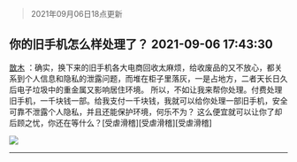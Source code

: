 > 2021年09月06日18点更新
<link rel="stylesheet" href="https://cdn.jsdelivr.net/gh/taotie6/sampleJSON@main/css/photo_show.css">
<meta name="referrer" content="no-referrer" />


 ## 你的旧手机怎么样处理了？ 2021-09-06 17:43:30

 [㪚木](https://www.coolapk.com/feed/29806447?shareKey=MzE1YmU1NDJjMjlkNjEzNWU2MDA~) ：确实，换下来的旧手机各大电商回收太麻烦，给收废品的又不放心，都关系到个人信息和隐私的泄露问题，而堆在柜子里落灰，一是占地方，二者天长日久后电子垃圾中的重金属又影响居住环境。
所以，不如让我来帮你处理。付费处理旧手机，一千块钱一部。给我支付一千块钱，我就可以给你处理一部旧手机<!--break-->，安全可靠不泄露个人隐私，并且还能保护环境，何乐不为？
这么便宜就可以让你了却后顾之忧，你还在等什么？[受虐滑稽][受虐滑稽][受虐滑稽] 

<div class="album">
<img class="img-item" src="http://image.coolapk.com/feed/2020/0606/14/1081091_c6a56321_5839_2643@320x180.gif" />
</div>

 ------- 

